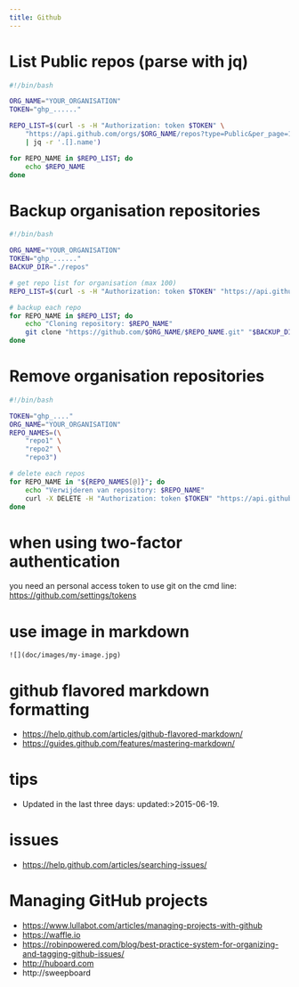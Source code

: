 ```yaml
---
title: Github
---
```


# List Public repos (parse with jq)
```bash
#!/bin/bash

ORG_NAME="YOUR_ORGANISATION"
TOKEN="ghp_......"

REPO_LIST=$(curl -s -H "Authorization: token $TOKEN" \
    "https://api.github.com/orgs/$ORG_NAME/repos?type=Public&per_page=100" \
    | jq -r '.[].name') 

for REPO_NAME in $REPO_LIST; do
    echo $REPO_NAME
done
```

# Backup organisation repositories
```bash
#!/bin/bash

ORG_NAME="YOUR_ORGANISATION"
TOKEN="ghp_......"
BACKUP_DIR="./repos"

# get repo list for organisation (max 100)
REPO_LIST=$(curl -s -H "Authorization: token $TOKEN" "https://api.github.com/orgs/$ORG_NAME/repos?type=all&per_page=100" | grep -Eo '"name": "[^"]+"' | awk '{print $2}' | tr -d '"')

# backup each repo
for REPO_NAME in $REPO_LIST; do
    echo "Cloning repository: $REPO_NAME"
    git clone "https://github.com/$ORG_NAME/$REPO_NAME.git" "$BACKUP_DIR/$REPO_NAME"
done
```

# Remove organisation repositories 
```bash
#!/bin/bash

TOKEN="ghp_...."
ORG_NAME="YOUR_ORGANISATION"
REPO_NAMES=(\
	"repo1" \
	"repo2" \
	"repo3")

# delete each repos
for REPO_NAME in "${REPO_NAMES[@]}"; do
    echo "Verwijderen van repository: $REPO_NAME"
    curl -X DELETE -H "Authorization: token $TOKEN" "https://api.github.com/repos/$ORG_NAME/$REPO_NAME"
done
```

# when using two-factor authentication 
you need an personal access token to use git on the cmd line:
https://github.com/settings/tokens

# use image in markdown
```
![](doc/images/my-image.jpg)
```

# github flavored markdown formatting
* https://help.github.com/articles/github-flavored-markdown/
* https://guides.github.com/features/mastering-markdown/

# tips 
* Updated in the last three days: updated:>2015-06-19.

# issues 
* https://help.github.com/articles/searching-issues/

# Managing GitHub projects
* https://www.lullabot.com/articles/managing-projects-with-github
* https://waffle.io
* https://robinpowered.com/blog/best-practice-system-for-organizing-and-tagging-github-issues/
* http://huboard.com
* http://sweepboard
